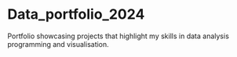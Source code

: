 # Data_portfolio_2024
 Portfolio showcasing projects that highlight my skills in data analysis programming and visualisation.

